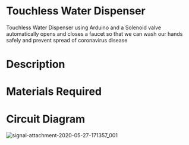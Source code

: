 # Touchless Water Dispenser

Touchless Water Dispenser using Arduino and a Solenoid valve automatically opens and closes a faucet so that we can wash our hands safely and prevent spread of coronavirus disease

# Description

# Materials Required

# Circuit Diagram 

![signal-attachment-2020-05-27-171357_001](https://user-images.githubusercontent.com/63898803/83017119-ba2bb880-a040-11ea-8c0a-70eec75fd980.jpeg)
